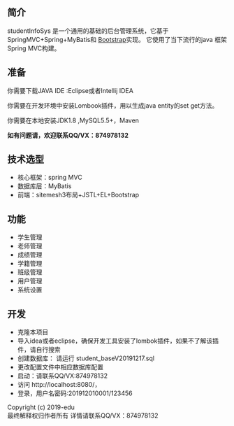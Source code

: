 ## 简介
studentInfoSys 是一个通用的基础的后台管理系统，它基于SpringMVC+Spring+MyBatis和 [Bootstrap](https://www.bootcss.com/)实现。
它使用了当下流行的java 框架Spring MVC构建。
 
## 准备

你需要下载JAVA IDE :Eclipse或者Intellij IDEA

你需要在开发环境中安装Lombook插件，用以生成java entity的set get方法。

你需要在本地安装JDK1.8 ,MySQL5.5+，Maven


**如有问题请，欢迎联系QQ/VX：874978132**


## 技术选型

- 核心框架：spring MVC
- 数据库层：MyBatis
- 前端：sitemesh3布局+JSTL+EL+Bootstrap
 
## 功能
- 学生管理
- 老师管理
- 成绩管理
- 学籍管理
- 班级管理
- 用户管理
- 系统设置

## 开发

- 克隆本项目
- 导入idea或者eclipse，确保开发工具安装了lombok插件，如果不了解该插件，请自行搜索
- 创建数据库： 请运行 student_baseV20191217.sql
- 更改配置文件中相应数据库配置
- 启动：请联系QQ/VX:874978132
- 访问 http://localhost:8080/，   
- 登录，用户名密码:201912010001/123456

Copyright (c) 2019-edu  
最终解释权归作者所有  详情请联系QQ/VX：874978132
